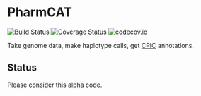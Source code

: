 # PharmCAT

[![Build Status](https://travis-ci.org/PharmGKB/PharmCAT.svg?branch=master)](https://travis-ci.org/PharmGKB/PharmCAT)
[![Coverage Status](https://coveralls.io/repos/github/PharmGKB/PharmCAT/badge.svg?branch=master)](https://coveralls.io/github/PharmGKB/PharmCAT?branch=master)
[![codecov.io](https://codecov.io/github/PharmGKB/PharmCAT/coverage.svg?branch=master)](https://codecov.io/github/PharmGKB/PharmCAT?branch=master)

Take genome data, make haplotype calls, get [CPIC](https://cpicpgx.org) annotations.


## Status

Please consider this alpha code.
